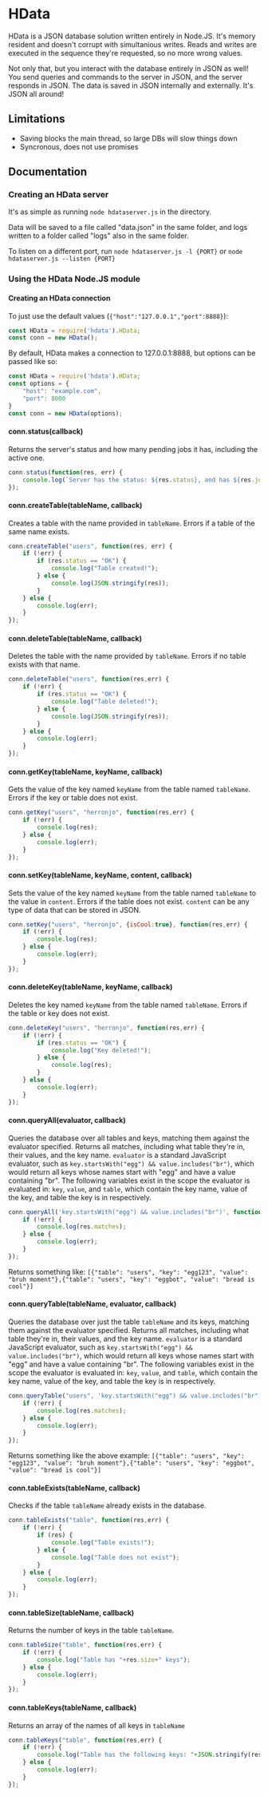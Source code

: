 # HData

HData is a JSON database solution written entirely in Node.JS.  It's memory resident and doesn't corrupt with simultanious writes. Reads and writes are executed in the sequence they're requested, so no more wrong values.

Not only that, but you interact with the database entirely in JSON as well! You send queries and commands to the server in JSON, and the server responds in JSON. The data is saved in JSON internally and externally. It's JSON all around!

## Limitations
 * Saving blocks the main thread, so large DBs will slow things down
 * Syncronous, does not use promises

## Documentation

### Creating an HData server
It's as simple as running ``node hdataserver.js`` in the directory.

Data will be saved to a file called "data.json" in the same folder, and logs written to a folder called "logs" also in the same folder.

To listen on a different port, run ``node hdataserver.js -l {PORT}`` or ``node hdataserver.js --listen {PORT}``

### Using the HData Node.JS module

#### Creating an HData connection
To just use the default values (``{"host":"127.0.0.1","port":8888}``):

```js
const HData = require('hdata').HData;
const conn = new HData();
```

By default, HData makes a connection to 127.0.0.1:8888, but options can be passed like so:
```js
const HData = require('hdata').HData;
const options = {
    "host": "example.com",
    "port": 8000
}
const conn = new HData(options);
```

#### conn.status(callback)
Returns the server's status and how many pending jobs it has, including the active one.

```js
conn.status(function(res, err) {
    console.log(`Server has the status: ${res.status}, and has ${res.jobs} pending jobs. ${res.tables} tables exist in the database.`);
});
```

#### conn.createTable(tableName, callback)
Creates a table with the name provided in ``tableName``. Errors if a table of the same name exists.

```js
conn.createTable("users", function(res, err) {
    if (!err) {
        if (res.status == "OK") {
            console.log("Table created!");
        } else {
            console.log(JSON.stringify(res));
        }
    } else {
        console.log(err);
    }
});
```

#### conn.deleteTable(tableName, callback)
Deletes the table with the name provided by ``tableName``. Errors if no table exists with that name.

```js
conn.deleteTable("users", function(res,err) {
    if (!err) {
        if (res.status == "OK") {
            console.log("Table deleted!");
        } else {
            console.log(JSON.stringify(res));
        }
    } else {
        console.log(err);
    }
});
```

#### conn.getKey(tableName, keyName, callback)
Gets the value of the key named ``keyName`` from the table named ``tableName``. Errors if the key or table does not exist.

```js
conn.getKey("users", "herronjo", function(res,err) {
    if (!err) {
        console.log(res);
    } else {
        console.log(err);
    }
});
```

#### conn.setKey(tableName, keyName, content, callback)
Sets the value of the key named ``keyName`` from the table named ``tableName`` to the value in ``content``. Errors if the table does not exist. ``content`` can be any type of data that can be stored in JSON.

```js
conn.setKey("users", "herronjo", {isCool:true}, function(res,err) {
    if (!err) {
        console.log(res);
    } else {
        console.log(err);
    }
});
```

#### conn.deleteKey(tableName, keyName, callback)
Deletes the key named ``keyName`` from the table named ``tableName``. Errors if the table or key does not exist.

```js
conn.deleteKey("users", "herronjo", function(res,err) {
    if (!err) {
        if (res.status == "OK") {
            console.log("Key deleted!");
        } else {
            console.log(res);
        }
    } else {
        console.log(err);
    }
});
```

#### conn.queryAll(evaluator, callback)
Queries the database over all tables and keys, matching them against the evaluator specified. Returns all matches, including what table they're in, their values, and the key name.
``evaluator`` is a standard JavaScript evaluator, such as ``key.startsWith("egg") && value.includes("br")``, which would return all keys whose names start with "egg" and have a value containing "br". The following variables exist in the scope the evaluator is evaluated in: ``key``, ``value``, and ``table``, which contain the key name, value of the key, and table the key is in respectively.

```js
conn.queryAll('key.startsWith("egg") && value.includes("br")', function(res,err) {
    if (!err) {
        console.log(res.matches);
    } else {
        console.log(err);
    }
});
```

Returns something like: ``[{"table": "users", "key": "egg123", "value": "bruh moment"},{"table": "users", "key": "eggbot", "value": "bread is cool"}]``

#### conn.queryTable(tableName, evaluator, callback)
Queries the database over just the table ``tableName`` and its keys, matching them against the evaluator specified. Returns all matches, including what table they're in, their values, and the key name.
``evaluator`` is a standard JavaScript evaluator, such as ``key.startsWith("egg") && value.includes("br")``, which would return all keys whose names start with "egg" and have a value containing "br". The following variables exist in the scope the evaluator is evaluated in: ``key``, ``value``, and ``table``, which contain the key name, value of the key, and table the key is in respectively.

```js
conn.queryTable("users", 'key.startsWith("egg") && value.includes("br")', function(res,err) {
    if (!err) {
        console.log(res.matches);
    } else {
        console.log(err);
    }
});
```

Returns something like the above example: ``[{"table": "users", "key": "egg123", "value": "bruh moment"},{"table": "users", "key": "eggbot", "value": "bread is cool"}]``

#### conn.tableExists(tableName, callback)
Checks if the table ``tableName`` already exists in the database.

```js
conn.tableExists("table", function(res,err) {
    if (!err) {
        if (res) {
            console.log("Table exists!");
        } else {
            console.log("Table does not exist");
        }
    } else {
        console.log(err);
    }
});
```

#### conn.tableSize(tableName, callback)
Returns the number of keys in the table ``tableName``.

```js
conn.tableSize("table", function(res,err) {
    if (!err) {
        console.log("Table has "+res.size+" keys");
    } else {
        console.log(err);
    }
});
```

#### conn.tableKeys(tableName, callback)
Returns an array of the names of all keys in ``tableName``


```js
conn.tableKeys("table", function(res,err) {
    if (!err) {
        console.log("Table has the following keys: "+JSON.stringify(res.keys));
    } else {
        console.log(err);
    }
});
```
